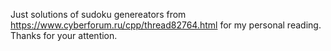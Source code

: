 Just solutions of sudoku genereators from https://www.cyberforum.ru/cpp/thread82764.html for my personal reading. Thanks for your attention.
